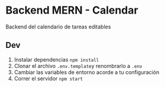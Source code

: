 # Backend MERN - Calendar

Backend del calendario de tareas editables

## Dev

1. Instalar dependencias `npm install`
2. Clonar el archivo `.env.template`y renombrarlo a `.env`
3. Cambiar las variables de entorno acorde a tu configuración
4. Correr el servidor `npm start`
